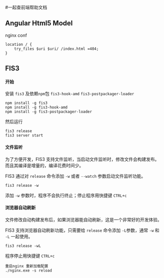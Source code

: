 #一起查前端帮助文档

## Angular Html5 Model

nginx conf

```
location / {
    try_files $uri $uri/ /index.html =404;
}
```

## FIS3

#### 开始
安装 `fis3` 及依赖`npm`包 `fis3-hook-amd` `fis3-postpackager-loader`

```
npm install -g fis3
npm install -g fis3-hook-amd
npm install -g fis3-postpackager-loader
```
然后运行

```
fis3 release
fis3 server start
```
#### 文件监听
为了方便开发，FIS3 支持文件监听，当启动文件监听时，修改文件会构建发布。而且其编译是增量的，编译花费时间少。

FIS3 通过对 `release` 命令添加 `-w` 或者 `--watch` 参数启动文件监听功能。

```
fis3 release -w
```

添加 `-w` 参数时，程序不会执行终止；停止程序用快捷键 `CTRL+c`

#### 浏览器自动刷新
文件修改自动构建发布后，如果浏览器能自动刷新，这是一个非常好的开发体验。

FIS3 支持浏览器自动刷新功能，只需要给 `release` 命令添加 `-L`参数，通常 `-w` 和 `-L` 一起使用。

```
fis3 release -wL
```
程序停止用快捷键 `CTRL+c`


```
重启nginx 重新加载配置
./nginx.exe -s reload

```
